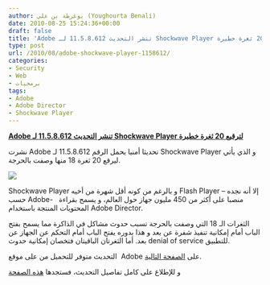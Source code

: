 ```yaml
---
author: يوغرطة بن علي (Youghourta Benali)
date: 2010-08-25 15:24:36+00:00
draft: false
title: 'Adobe تنشر التحديث 11.5.8.612 لـ Shockwave Player لترقيع 20 ثغرة خطيرة '
type: post
url: /2010/08/adobe-shockwave-player-1158612/
categories:
- Security
- Web
- برمجيات
tags:
- Adobe
- Adobe Director
- Shockwave Player
---
```


**[Adobe تنشر التحديث 11.5.8.612 لـ Shockwave Player لترقيع 20 ثغرة خطيرة]( http://www.it-scoop.com/2010/08/adobe-shockwave-player-1158612/)**




نشرت Adobe تحديثا أمنيا يحمل الرقم 11.5.8.612 لـ Shockwave Player و الذي يأتي ليرقع 20 ثغرة 18 منها وصفت بالحرجة.





[![](http://www.it-scoop.com/wp-content/uploads/2010/08/Shockwave-logo.jpg)
]( http://www.it-scoop.com/2010/08/adobe-shockwave-player-1158612/)


Shockwave Player و بالرغم من كونه أقل شهرة من أخيه Flash Player إلا أنه نجده –حسب Adobe-  منصبا على أكثر من 450 مليون جهاز حول العالم، و يسمح بقراءة  المحتويات المنتجة باستخدام Adobe Director.

الثغرات الـ 18 التي وصفت بالحرجة تسبب حدوث مشاكل في الذاكرة مما يسمح بفتح الباب أمام إمكانية تنفيذ شفرة عن بعد و هذا بدوره يفتح الباب أمام التحكم عن الجهاز عن بعد. أما الثغرتان الباقيتان فتخصان إمكانية حدوث denial of service للتطبيق.

التحديث متوفر للتحميل من على موقع  Adobe على [الصفحة التالية](http://www.adobe.com/go/EN_US-H-GET-SHOCKWAVE).

و للإطلاع على كامل تفاصيل التحديث، فستجدها [هذه الصفحة](http://www.adobe.com/support/security/bulletins/apsb10-20.html)
